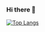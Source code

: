 ### Hi there 👋

[![Top Langs](https://github-readme-stats.vercel.app/api/top-langs/?username=green-yoon87)](https://github.com/anuraghazra/github-readme-stats)
<!--
**green-yoon87/green-yoon87** is a ✨ _special_ ✨ repository because its `README.md` (this file) appears on your GitHub profile.

Here are some ideas to get you started:

- 🔭 I’m currently working on ...
- 🌱 I’m currently learning ...
- 👯 I’m looking to collaborate on ...
- 🤔 I’m looking for help with ...
- 💬 Ask me about ...
- 📫 How to reach me: ...
- 😄 Pronouns: ...
- ⚡ Fun fact: ...
-->
